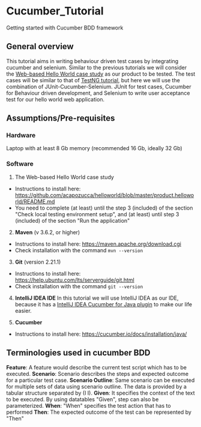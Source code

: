 # Cucumber_Tutorial
Getting started with Cucumber BDD framework

## General overview
This tutorial aims in writing behaviour driven test cases by integrating cucumber and selenium. Similar to the previous tutorials we will consider the [Web-based Hello World case study](https://github.com/acapozucca/helloworld) as our product to be tested. 
The test cases will be similar to that of [TestNG tutorial](https://github.com/acapozucca/TestNG), but here we will use the combination of JUnit-Cucumber-Selenium. JUnit for test cases, Cucumber for Behaviour driven development, and Selenium to write user acceptance test for our hello world web application.


## Assumptions/Pre-requisites

### Hardware
Laptop with at least 8 Gb memory (recommended 16 Gb, ideally 32 Gb)

### Software

1. The Web-based Hello World case study
* Instructions to install here: https://github.com/acapozucca/helloworld/blob/master/product.helloworld/README.md
* You need to complete (at least) until the step 3 (included) of the section 
"Check local testing environment setup", and
(at least) until step 3 (included) of the section
"Run the application"

2. **Maven** (v 3.6.2, or higher)
* Instructions to install here: https://maven.apache.org/download.cgi
* Check installation with the command `mvn --version`

3. **Git** (version 2.21.1)
* Instructions to install here: https://help.ubuntu.com/lts/serverguide/git.html
* Check installation with the command `git --version`

4. **IntelliJ IDEA IDE**
In this tutorial we will use IntelliJ IDEA as our IDE, because it has a [IntelliJ IDEA Cucumber for Java plugin](https://plugins.jetbrains.com/plugin/7212-cucumber-for-java) to make our life easier.

5. **Cucumber**
* Instructions to install here: https://cucumber.io/docs/installation/java/


## Terminologies used in cucumber BDD

**Feature**: A feature would describe the current test script which has to be executed.
**Scenario**: Scenario describes the steps and expected outcome for a particular test case.
**Scenario Outline**: Same scenario can be executed for multiple sets of data using scenario outline. The data is provided by a tabular structure separated by (I I).
**Given**: It specifies the context of the text to be executed. By using datatables "Given", step can also be parameterized.
**When**: "When" specifies the test action that has to performed
**Then**: The expected outcome of the test can be represented by "Then"

